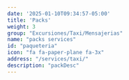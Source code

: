 ```yaml
---
date: '2025-01-10T09:34:57-05:00'
title: 'Packs'
weight: 3
group: "Excursiones/Taxi/Mensajerias"
name: "packs services"
id: "paqueteria"
icon: "fa fa-paper-plane fa-3x"
address: "/services/taxi/"
description: "packDesc"
---
```

